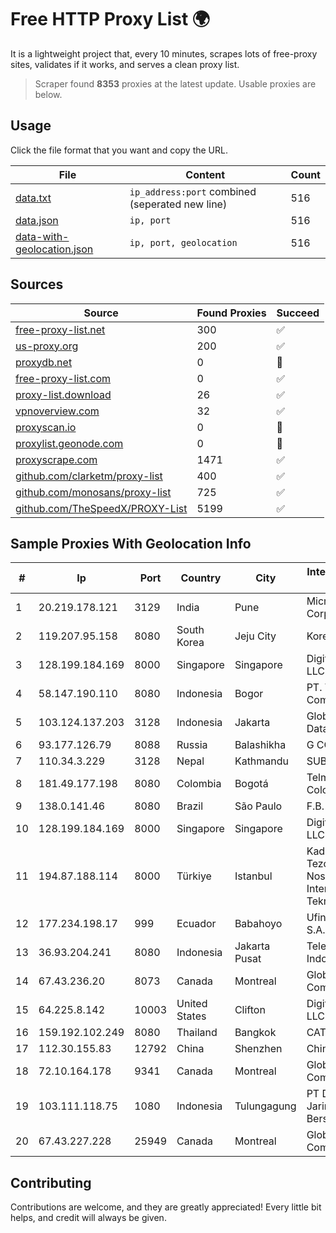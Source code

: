
# Free HTTP Proxy List 🌍

It is a lightweight project that, every 10 minutes, scrapes lots of free-proxy sites, validates if it works, and serves a clean proxy list.


> Scraper found **8353** proxies at the latest update. Usable proxies are below.

## Usage

Click the file format that you want and copy the URL.


|File|Content|Count|
|----|-------|-----|
|[data.txt](https://raw.githubusercontent.com/themiralay/Proxy-List-World/master/data.txt)|`ip_address:port` combined (seperated new line)|516|
|[data.json](https://raw.githubusercontent.com/themiralay/Proxy-List-World/master/data.json)|`ip, port`|516|
|[data-with-geolocation.json](https://raw.githubusercontent.com/themiralay/Proxy-List-World/master/data-with-geolocation.json)|`ip, port, geolocation`|516|

## Sources

|Source|Found Proxies|Succeed|
|------|-------------|-------|
|[free-proxy-list.net](https://free-proxy-list.net)|300|✅|
|[us-proxy.org](https://www.us-proxy.org)|200|✅|
|[proxydb.net](http://proxydb.net)|0|🚫|
|[free-proxy-list.com](https://free-proxy-list.com/?page=&port=&type%5B%5D=http&type%5B%5D=https&up_time=0&search=Search)|0|✅|
|[proxy-list.download](https://www.proxy-list.download/HTTP)|26|✅|
|[vpnoverview.com](https://vpnoverview.com/privacy/anonymous-browsing/free-proxy-servers)|32|✅|
|[proxyscan.io](https://www.proxyscan.io)|0|🚫|
|[proxylist.geonode.com](https://proxylist.geonode.com/api/proxy-list?limit=300&page=1&sort_by=lastChecked&sort_type=desc&protocols=http,https)|0|🚫|
|[proxyscrape.com](https://api.proxyscrape.com/v2/?request=displayproxies&protocol=http&timeout=10000&country=all&ssl=all&anonymity=all)|1471|✅|
|[github.com/clarketm/proxy-list](https://raw.githubusercontent.com/clarketm/proxy-list/master/proxy-list-raw.txt)|400|✅|
|[github.com/monosans/proxy-list](https://raw.githubusercontent.com/monosans/proxy-list/main/proxies/http.txt)|725|✅|
|[github.com/TheSpeedX/PROXY-List](https://raw.githubusercontent.com/TheSpeedX/PROXY-List/master/http.txt)|5199|✅|


## Sample Proxies With Geolocation Info

|#|Ip|Port|Country|City|Internet Service Provider|
|-|--|----|-------|----|-------------------------|
|1|20.219.178.121|3129|India|Pune|Microsoft Corporation|
|2|119.207.95.158|8080|South Korea|Jeju City|Korea Telecom|
|3|128.199.184.169|8000|Singapore|Singapore|DigitalOcean, LLC|
|4|58.147.190.110|8080|Indonesia|Bogor|PT. Transhybrid Communication|
|5|103.124.137.203|3128|Indonesia|Jakarta|Global Media Data Prima|
|6|93.177.126.79|8088|Russia|Balashikha|G COM Ltd.|
|7|110.34.3.229|3128|Nepal|Kathmandu|SUBISU C7|
|8|181.49.177.198|8080|Colombia|Bogotá|Telmex Colombia S.A.|
|9|138.0.141.46|8080|Brazil|São Paulo|F.B. BABETO ME|
|10|128.199.184.169|8000|Singapore|Singapore|DigitalOcean, LLC|
|11|194.87.188.114|8000|Türkiye|Istanbul|Kadir Huseyin Tezcan Nosspeed Internet Teknolojileri|
|12|177.234.198.17|999|Ecuador|Babahoyo|Ufinet Panama S.A.|
|13|36.93.204.241|8080|Indonesia|Jakarta Pusat|Telekomunikasi Indonesia|
|14|67.43.236.20|8073|Canada|Montreal|GloboTech Communications|
|15|64.225.8.142|10003|United States|Clifton|DigitalOcean, LLC|
|16|159.192.102.249|8080|Thailand|Bangkok|CAT-BB|
|17|112.30.155.83|12792|China|Shenzhen|China Mobile|
|18|72.10.164.178|9341|Canada|Montreal|GloboTech Communications|
|19|103.111.118.75|1080|Indonesia|Tulungagung|PT Dimensi Jaringan Bersinar|
|20|67.43.227.228|25949|Canada|Montreal|GloboTech Communications|



## Contributing

Contributions are welcome, and they are greatly appreciated! Every
little bit helps, and credit will always be given.

